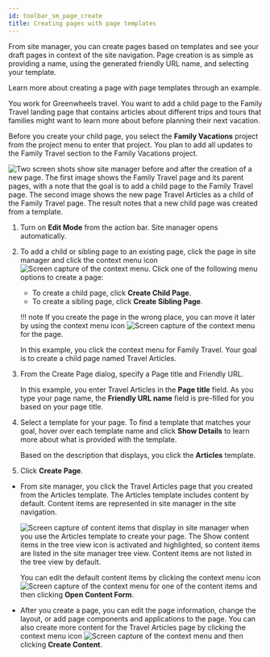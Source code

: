 ```yaml
---
id: toolbar_sm_page_create
title: Creating pages with page templates
---
```



From site manager, you can create pages based on templates and see your draft pages in context of the site navigation. Page creation is as simple as providing a name, using the generated friendly URL name, and selecting your template.

Learn more about creating a page with page templates through an example.

You work for Greenwheels travel. You want to add a child page to the Family Travel landing page that contains articles about different trips and tours that families might want to learn more about before planning their next vacation.

Before you create your child page, you select the **Family Vacations** project from the project menu to enter that project. You plan to add all updates to the Family Travel section to the Family Vacations project.

![Two screen shots show site manager before and after the creation of a new page. The first image shows the Family Travel page and its parent pages, with a note that the goal is to add a child page to the Family Travel page. The second image shows the new page Travel Articles as a child of the Family Travel page. The result notes that a new child page was created from a template.](../../../images/toolbar_sm_page_start.JPG)

1.  Turn on **Edit Mode** from the action bar. Site manager opens automatically.

2.  To add a child or sibling page to an existing page, click the page in site manager and click the context menu icon ![Screen capture of the context menu](../../../images/toolbar_context_menu.jpg). Click one of the following menu options to create a page:

    -   To create a child page, click **Create Child Page**.
    -   To create a sibling page, click **Create Sibling Page**.

    !!! note
        If you create the page in the wrong place, you can move it later by using the context menu icon ![Screen capture of the context menu](../../../images/toolbar_context_menu.jpg) for the page.

    In this example, you click the context menu for Family Travel. Your goal is to create a child page named Travel Articles.

3.  From the Create Page dialog, specify a Page title and Friendly URL.

    In this example, you enter Travel Articles in the **Page title** field. As you type your page name, the **Friendly URL name** field is pre-filled for you based on your page title.

4.  Select a template for your page. To find a template that matches your goal, hover over each template name and click **Show Details** to learn more about what is provided with the template.

    Based on the description that displays, you click the **Articles** template.

5.  Click **Create Page**.


-   From site manager, you click the Travel Articles page that you created from the Articles template. The Articles template includes content by default. Content items are represented in site manager in the site navigation.

    ![Screen capture of content items that display in site manager when you use the Articles template to create your page. The Show content items in the tree view icon is activated and highlighted, so content items are listed in the site manager tree view. Content items are not listed in the tree view by default.](../../../images/toolbar_sm_articles_template.JPG)

    You can edit the default content items by clicking the context menu icon ![Screen capture of the context menu](../../../images/toolbar_context_menu.jpg) for one of the content items and then clicking **Open Content Form**.

-   After you create a page, you can edit the page information, change the layout, or add page components and applications to the page. You can also create more content for the Travel Articles page by clicking the context menu icon ![Screen capture of the context menu](../../../images/toolbar_context_menu.jpg) and then clicking **Create Content**.

